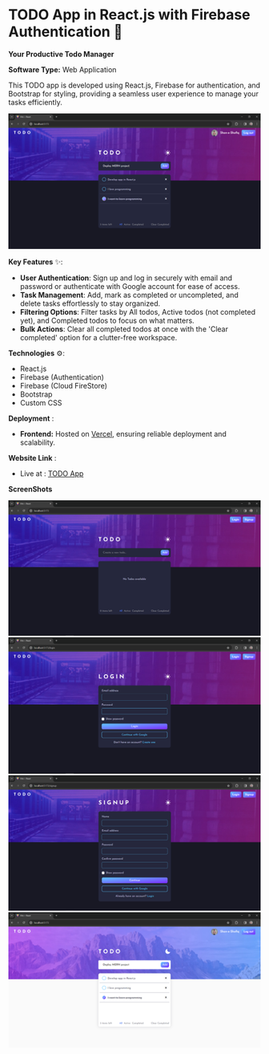 # TODO App in React.js with Firebase Authentication 📝

**Your Productive Todo Manager**

**Software Type:** Web Application

This TODO app is developed using React.js, Firebase for authentication, and Bootstrap for styling, providing a seamless user experience to manage your tasks efficiently.

![Todo App Screenshot](src/assets/ss4.PNG)

**Key Features** ✨:

* **User Authentication**: Sign up and log in securely with email and password or authenticate with Google account for ease of access.
* **Task Management**: Add, mark as completed or uncompleted, and delete tasks effortlessly to stay organized.
* **Filtering Options**: Filter tasks by All todos, Active todos (not completed yet), and Completed todos to focus on what matters.
* **Bulk Actions**: Clear all completed todos at once with the 'Clear completed' option for a clutter-free workspace.

**Technologies** ⚙️:

* React.js
* Firebase (Authentication)
* Firebase (Cloud FireStore)
* Bootstrap
* Custom CSS

**Deployment** :

* **Frontend:** Hosted on [Vercel](https://vercel.com), ensuring reliable deployment and scalability.

**Website Link** :

* Live at : [TODO App](https://todo-app-ashen-sigma.vercel.app/)

**ScreenShots**

![Todo App Screenshot](src/assets/ss1.PNG)
![Todo App Screenshot](src/assets/ss2.PNG)
![Todo App Screenshot](src/assets/ss3.PNG)
![Todo App Screenshot](src/assets/ss5.PNG)

